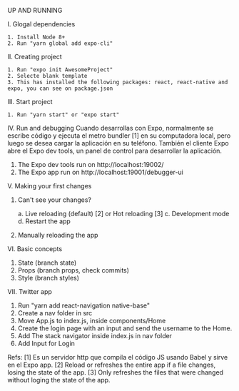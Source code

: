 UP AND RUNNING

I. Glogal dependencies

    1. Install Node 8+
    2. Run "yarn global add expo-cli"

II. Creating project

    1. Run "expo init AwesomeProject"
    2. Selecte blank template
    3. This has installed the following packages: react, react-native and expo, you can see on package.json

III. Start project

    1. Run "yarn start" or "expo start"

IV. Run and debugging
Cuando desarrollas con Expo, normalmente se escribe código y ejecuta el metro bundler [1] en su computadora local,
pero luego se desea cargar la aplicación en su teléfono.
También el cliente Expo abre el Expo dev tools, un panel de control para desarrollar la aplicación.

1. The Expo dev tools run on http://localhost:19002/
2. The Expo app run on http://localhost:19001/debugger-ui

V. Making your first changes

1. Can't see your changes?

   a. Live reloading (default) [2] or Hot reloading [3]
   c. Development mode
   d. Restart the app

2. Manually reloading the app

VI. Basic concepts

1. State (branch state)
2. Props (branch props, check commits)
3. Style (branch styles)

VII. Twitter app

1. Run "yarn add react-navigation native-base"
2. Create a nav folder in src
3. Move App.js to index.js, inside components/Home
4. Create the login page with an input and send the username to the Home.
5. Add The stack navigator inside index.js in nav folder
6. Add Input for Login

Refs:
[1] Es un servidor http que compila el código JS usando Babel y sirve en el Expo app.
[2] Reload or refreshes the entire app if a file changes, losing the state of the app.
[3] Only refreshes the files that were changed without loging the state of the app.
